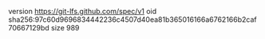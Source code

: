 version https://git-lfs.github.com/spec/v1
oid sha256:97c60d9696834442236c4507d40ea81b365016166a6762166b2caf70667129bd
size 989
